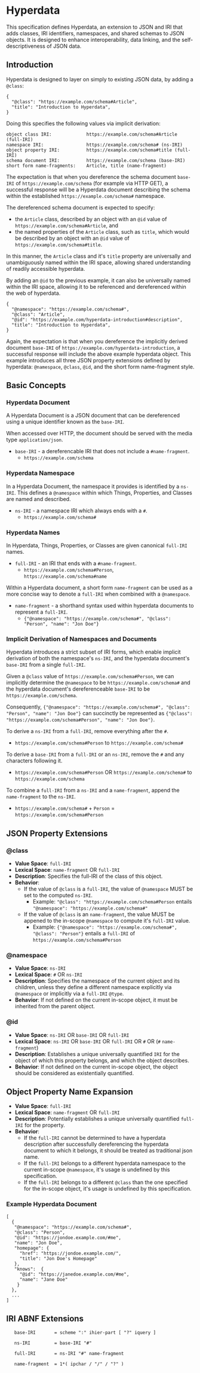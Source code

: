 # Hyperdata

This specification defines Hyperdata, an extension to JSON and IRI that adds classes, IRI identifiers, namespaces, and shared schemas to JSON objects. It is designed to enhance interoperability, data linking, and the self-descriptiveness of JSON data.

## Introduction
Hyperdata is designed to layer on simply to existing JSON data, by adding a `@class`:
```
{
  "@class": "https://example.com/schema#Article",
  "title": "Introduction to Hyperdata",
}
```

Doing this specifies the following values via implicit derivation:
```
object class IRI:             https://example.com/schema#Article (full-IRI)
namespace IRI:                https://example.com/schema# (ns-IRI)
object property IRI:          https://example.com/schema#title (full-IRI)
schema document IRI:          https://example.com/schema (base-IRI)
short form name-fragments:    Article, title (name-fragment)
```
The expectation is that when you dereference the schema document `base-IRI` of `https://example.com/schema` (for example via HTTP GET), a successful response will be a Hyperdata document describing the schema within the established `https://example.com/schema#` namespace.

The dereferenced schema document is expected to specify:
- the `Article` class, described by an object with an `@id` value of `https://example.com/schema#Article`, and
- the named properties of the `Article` class, such as `title`, which would be described by an object with an `@id` value of `https://example.com/schema#title`.

In this manner, the `Article` class and it's `title` property are universally and unambiguously named within the IRI space, allowing shared understanding of readily accessible hyperdata.

By adding an `@id` to the previous example, it can also be universally named within the IRI space, allowing it to be referenced and dereferenced within the web of hyperdata.
```
{
  "@namespace": "https://example.com/schema#",
  "@class": "Article",
  "@id": "https://example.com/hyperdata-introduction#description",
  "title": "Introduction to Hyperdata",
}
```
Again, the expectation is that when you dereference the implicitly derived document `base-IRI` of `https://example.com/hyperdata-introduction`, a successful response will include the above example hyperdata object. This example introduces all three JSON property extensions defined by hyperdata: `@namespace`, `@class`, `@id`, and the short form name-fragment style.

## Basic Concepts

### Hyperdata Document

A Hyperdata Document is a JSON document that can be dereferenced using a unique identifier known as the `base-IRI`.

When accessed over HTTP, the document should be served with the media type `application/json`.
- `base-IRI` - a dereferencable IRI that does not include a `#name-fragment`.
  - `https://example.com/schema`
  
### Hyperdata Namespace

In a Hyperdata Document, the namespace it provides is identified by a `ns-IRI`. This defines a `@namespace` within which Things, Properties, and Classes are named and described.
- `ns-IRI` - a namespace IRI which always ends with a `#`.
  - `https://example.com/schema#`

### Hyperdata Names

In Hyperdata, Things, Properties, or Classes are given canonical `full-IRI` names.
- `full-IRI` - an IRI that ends with a `#name-fragment`.
  - `https://example.com/schema#Person`, `https://example.com/schema#name`

Within a Hyperdata document, a short form `name-fragment` can be used as a more concise way to denote a `full-IRI` when combined with a `@namespace`.
- `name-fragment` - a shorthand syntax used within hyperdata documents to represent a `full-IRI`.
  - `{"@namespace": "https://example.com/schema#", "@class": "Person", "name": "Jon Doe"}`

### Implicit Derivation of Namespaces and Documents

Hyperdata introduces a strict subset of IRI forms, which enable implicit derivation of both the namespace's `ns-IRI`, and the hyperdata document's `base-IRI` from a single `full-IRI`.

Given a `@class` value of `https://example.com/schema#Person`, we can implicitly determine the `@namespace` to be `https://example.com/schema#` and the hyperdata document's dereferenceable `base-IRI` to be `https://example.com/schema`.

Consequently, `{"@namespace": "https://example.com/schema#", "@class": "Person", "name": "Jon Doe"}` can succinctly be represented as `{"@class": "https://example.com/schema#Person", "name": "Jon Doe"}`.

To derive a `ns-IRI` from a `full-IRI`, remove everything after the `#`.
- `https://example.com/schema#Person` to `https://example.com/schema#`

To derive a `base-IRI` from a `full-IRI` or an `ns-IRI`, remove the `#` and any characters following it.
- `https://example.com/schema#Person` OR `https://example.com/schema#` to `https://example.com/schema`

To combine a `full-IRI` from a `ns-IRI` and a `name-fragment`, append the `name-fragment` to the `ns-IRI`.
- `https://example.com/schema#` + `Person` = `https://example.com/schema#Person`

## JSON Property Extensions

### @class
- **Value Space**: `full-IRI`
- **Lexical Space**: `name-fragment` OR `full-IRI`
- **Description**: Specifies the full-IRI of the class of this object.
- **Behavior**: 
  - If the value of `@class` is a `full-IRI`, the value of `@namespace` MUST be set to the computed `ns-IRI`.
    - Example: `"@class": "https://example.com/schema#Person` entails `"@namespace": "https://example.com/schema#"`
  - If the value of `@class` is an `name-fragment`, the value MUST be appened to the in-scope `@namespace` to compute it's `full-IRI` value.
    - Example: `{"@namespace": "https://example.com/schema#", "@class": "Person"}` entails a `full-IRI` of `https://example.com/schema#Person`
 
### @namespace
- **Value Space**: `ns-IRI`
- **Lexical Space**: `#` OR `ns-IRI`
- **Description**: Specifies the namespace of the current object and its children, unless they define a different namespace explicitly via `@namespace` or implicitly via a `full-IRI` `@type`.
- **Behavior**: If not defined on the current in-scope object, it must be inherited from the parent object.

### @id
- **Value Space**: `ns-IRI` OR `base-IRI` OR `full-IRI`
- **Lexical Space**: `ns-IRI` OR `base-IRI` OR `full-IRI` OR `#` OR (`#` `name-fragment`)
- **Description**: Establishes a unique universally quantified `IRI` for the object of which this property belongs, and which the object describes.
- **Behavior**: If not defined on the current in-scope object, the object should be considered as existentially quantified.

## Object Property Name Expansion
- **Value Space**: `full-IRI`
- **Lexical Space**: `name-fragment` OR `full-IRI`
- **Description**: Potentially establishes a unique universally quantified `full-IRI` for the property.
- **Behavior**:
  - If the `full-IRI` cannot be determined to have a hyperdata description after successfully dereferencing the hyperdata document to which it belongs, it should be treated as traditional json name.
  - If the `full-IRI` belongs to a different hyperdata namespace to the current in-scope `@namespace`, it's usage is undefined by this specification.
  - If the `full-IRI` belongs to a different `@class` than the one specified for the in-scope object, it's usage is undefined by this specification.


### Example Hyperdata Document

```
[
  {
   "@namespace": "https://example.com/schema#",
   "@class": "Person",
   "@id": "https://jondoe.example.com/#me",
   "name": "Jon Doe",
   "homepage": {
     "href": "https://jondoe.example.com/",
     "title": "Jon Doe's Homepage"
   },
   "knows":  {
     "@id": "https://janedoe.example.com/#me",
     "name": "Jane Doe"
    }
  },
  ...
]
```

## IRI ABNF Extensions
```
   base-IRI       = scheme ":" ihier-part [ "?" iquery ]
   
   ns-IRI         = base-IRI "#"
   
   full-IRI       = ns-IRI "#" name-fragment
   
   name-fragment  = 1*( ipchar / "/" / "?" )
```

